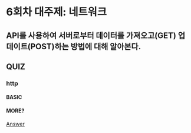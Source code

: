 # 6회차 대주제: 네트워크

## API를 사용하여 서버로부터 데이터를 가져오고(GET) 업데이트(POST)하는 방법에 대해 알아본다.

## QUIZ

### http

#### BASIC

#### MORE?

[Answer](./answer.md)
